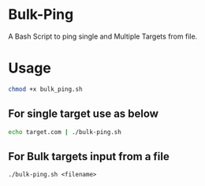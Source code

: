 # Bulk-Ping
A Bash Script to ping single and Multiple Targets from file.

# Usage 

```sh
chmod +x bulk_ping.sh
```
## For single target use as below
```sh
echo target.com | ./bulk-ping.sh
```
## For Bulk targets input from a file
```
./bulk-ping.sh <filename>
```


